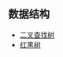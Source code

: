 ## 数据结构
* [二叉查找树](https://github.com/woai3c/Algorithm/tree/master/03/binary-search-tree)
* [红黑树](https://github.com/woai3c/Algorithm/tree/master/03/red-black-tree)
